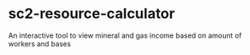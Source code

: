 # sc2-resource-calculator
An interactive tool to view mineral and gas income based on amount of workers and bases
